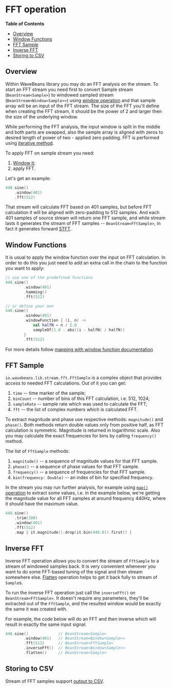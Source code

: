 FFT operation
==========

<!-- START doctoc generated TOC please keep comment here to allow auto update -->
<!-- DON'T EDIT THIS SECTION, INSTEAD RE-RUN doctoc TO UPDATE -->
**Table of Contents**

- [Overview](#overview)
- [Window Functions](#window-functions)
- [FFT Sample](#fft-sample)
- [Inverse FFT](#inverse-fft)
- [Storing to CSV](#storing-to-csv)

<!-- END doctoc generated TOC please keep comment here to allow auto update -->

Overview
--------

Within WaveBeans library you may do an FFT analysis on the stream. To start an FFT stream you need first to convert Sample stream (`BeanStream<Sample>`) to windowed sampled stream (`BeanStream<Window<Sample>>`) using [window operation](window-operation.md) and that sample array will be an input of the FFT stream. The size of the FFT you'll define when creating the FFT stream, it should be the power of 2 and larger then the size of the underlying window.

While performing the FFT analysis, the input window is split in the middle and both parts are swapped, also the sample array is aligned with zeros to desired length of power of two - applied zero padding. FFT is performed using [iterative method](https://en.wikipedia.org/wiki/Cooley%E2%80%93Tukey_FFT_algorithm#Data_reordering,_bit_reversal,_and_in-place_algorithms).

To apply FFT on sample stream you need:
1. [Window it](window-operation.md);
2. apply FFT.

Let's get an example:

```kotlin
440.sine()
    .window(401)
    .fft(512)
```

That stream will calculate FFT based on 401 samples, but before FFT calculation it will be aligned with zero-padding to 512 samples. And each 401 samples of source stream will return one FFT sample, and while stream lasts it generates the stream of FFT samples -- `BeanStream<FftSample>`, in fact it generates forward [STFT](https://en.wikipedia.org/wiki/Short-time_Fourier_transform).

Window Functions
--------

It is usual to apply the window function over the input on FFT calculation. In order to do this you just need to add an extra call in the chain to the function you want to apply:

```kotlin
// use one of the predefined functions
440.sine()
        .window(401)
        .hamming()
        .fft(512)

// or define your own
440.sine()
        .window(401)
        .windowFunction { (i, n) ->
            val halfN = n / 2.0
            sampleOf(1.0 - abs((i - halfN) / halfN))
        }
        .fft(512)

```

For more details follow [mapping with window function documentation](map-window-function.md)

FFT Sample
--------

`io.wavebeans.lib.stream.fft.FftSample` is a complex object that provides access to needed FFT calculations. Out of it you can get:
1. `time` -- time marker of the sample;
2. `binCount` -- number of bins of this FFT calculation, i.e. 512, 1024;
3. `sampleRate` -- sample rate which was used to calculate the FFT;
4. `fft` -- the list of complex numbers which is calculated FFT. 

To extract magnitude and phase use respective methods: `magnitude()` and `phase()`. Both methods return double values only from positive half, as FFT calculation is symmetric. Magnitude is returned in logarithmic scale. Also you may calculate the exact frequencies for bins by calling `frequency()` method. 

The list of `FftSample` methods:
1. `magnitude()` -- a sequence of magnitude values for that FFT sample.
2. `phase()` -- a sequence of phase values for that FFT sample. 
3. `frequency()` -- a sequence of frequencies for that FFT sample.  
4. `bin(frequency: Double)` -- an index of bin for specified frequency.

In the stream you may run further analysis, for example using [`map()` operation](map-operation.md) to extract some values, i.e. in the example below, we're getting the magnitude value for all FFT samples at around frequency 440Hz, where it should have the maximum value.

```kotlin
440.sine()
    .trim(100)
    .window(401)
    .fft(512)
    .map { it.magnitude().drop(it.bin(440.0)).first() }
``` 

Inverse FFT
---------

Inverse FFT operation allows you to convert the stream of `FftSample` to a stream of windowed samples back. It is very convenient whenever you want to do some FFT-based tuning of the signal and then stream somewhere else. [Flatten](flatten.md#the-window-is-quite-different) operation helps to get it back fully to stream of `Sample`s. 

To run the inverse FFT operation just call the `inverseFft()` on `BeanStream<FftSample>`. It doesn't require any parameters, they'll be extracted out of the `FftSample`, and the resulted window would be exactly the same it was created with.

For example, the code below will do an FFT and then inverse which will result in exactly the same input signal:

```kotlin
440.sine()             // BeanStream<Sample>
        .window(401)   // BeanStream<Window<Sample>>
        .fft(512)      // BeanStream<FftSample> 
        .inverseFft()  // BeanStream<Window<Sample>>
        .flatten()     // BeanStream<Sample>
```

Storing to CSV
---------

Stream of FFT samples support [output to CSV](../outputs/csv-outputs.md).